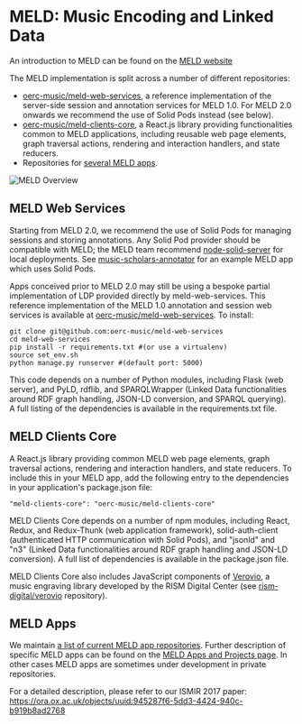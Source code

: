 MELD: Music Encoding and Linked Data
====================================

An introduction to MELD can be found on the [MELD website](https://meld.web.ox.ac.uk)

The MELD implementation is split across a number of different repositories:

* [oerc-music/meld-web-services](https://github.com/oerc-music/meld-web-services), a reference implementation of the server-side session and annotation services for MELD 1.0. For MELD 2.0 onwards we recommend the use of Solid Pods instead (see below).
* [oerc-music/meld-clients-core](https://github.com/oerc-music/meld-clients-core), a React.js library providing functionalities common to MELD applications, including reusable web page elements, graph traversal actions, rendering and interaction handlers, and state reducers.
* Repositories for [several MELD apps](https://meld.web.ox.ac.uk/apps).


![MELD Overview](meld-overview.png)



MELD Web Services
-----------------
Starting from MELD 2.0, we recommend the use of Solid Pods for managing sessions and storing annotations. Any Solid Pod provider should be compatible with MELD; the MELD team recommend [node-solid-server](https://github.com/solid/node-solid-server) for local deployments. See [music-scholars-annotator](https://trompamusic.github.io/music-scholars-annotator/) for an example MELD app which uses Solid Pods.

Apps conceived prior to MELD 2.0 may still be using a bespoke partial implementation of LDP provided directly by meld-web-services. This reference implementation of the MELD 1.0 annotation and session web services is available at [oerc-music/meld-web-services](https://github.com/oerc-music/meld-web-services). To install: 

```
git clone git@github.com:oerc-music/meld-web-services
cd meld-web-services
pip install -r requirements.txt #(or use a virtualenv)
source set_env.sh 
python manage.py runserver #(default port: 5000)
```

This code depends on a number of Python modules, including Flask (web server), and PyLD, rdflib, and SPARQLWrapper (Linked Data functionalities around RDF graph handling, JSON-LD conversion, and SPARQL querying). A full listing of the dependencies is available in the requirements.txt file.


MELD Clients Core
-----------------
A React.js library providing common MELD web page elements, graph traversal actions, rendering and interaction handlers, and state reducers. To include this in your MELD app, add the following entry to the dependencies in your application's package.json file:

```
"meld-clients-core": "oerc-music/meld-clients-core"
```

MELD Clients Core depends on a number of npm modules, including React, Redux, and Redux-Thunk (web application framework), solid-auth-client (authenticated HTTP communication with Solid Pods), and "jsonld" and "n3" (Linked Data functionalities around RDF graph handling and JSON-LD conversion). A full list of dependencies is available in the package.json file.

MELD Clients Core also includes JavaScript components of [Verovio](http://www.verovio.org), a music engraving library developed by the RISM Digital Center (see [rism-digital/verovio](http://github.com/rism-digital/verovio) repository).

MELD Apps
---------
We maintain [a list of current MELD app repositories]( https://github.com/oerc-music/meld-clients-core/blob/master/meld-applications.md). Further description of specific MELD apps can be found on the [MELD Apps and Projects page](https://meld.web.ox.ac.uk/apps). In other cases MELD apps are sometimes under development in private repositories.


For a detailed description, please refer to our ISMIR 2017 paper: https://ora.ox.ac.uk/objects/uuid:945287f6-5dd3-4424-940c-b919b8ad2768
